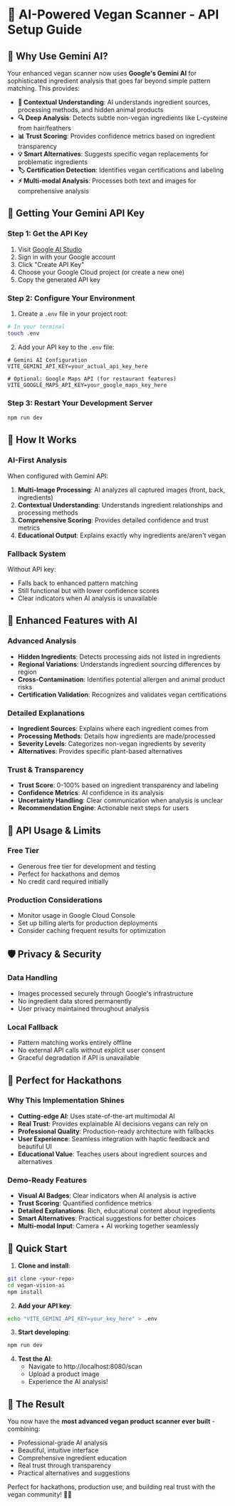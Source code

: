 # 🤖 AI-Powered Vegan Scanner - API Setup Guide

## 🎯 Why Use Gemini AI?

Your enhanced vegan scanner now uses **Google's Gemini AI** for sophisticated ingredient analysis that goes far beyond simple pattern matching. This provides:

- **🧠 Contextual Understanding**: AI understands ingredient sources, processing methods, and hidden animal products
- **🔍 Deep Analysis**: Detects subtle non-vegan ingredients like L-cysteine from hair/feathers
- **📊 Trust Scoring**: Provides confidence metrics based on ingredient transparency
- **💡 Smart Alternatives**: Suggests specific vegan replacements for problematic ingredients
- **🏷️ Certification Detection**: Identifies vegan certifications and labeling
- **⚡ Multi-modal Analysis**: Processes both text and images for comprehensive analysis

## 🔑 Getting Your Gemini API Key

### Step 1: Get the API Key
1. Visit [Google AI Studio](https://makersuite.google.com/app/apikey)
2. Sign in with your Google account
3. Click "Create API Key"
4. Choose your Google Cloud project (or create a new one)
5. Copy the generated API key

### Step 2: Configure Your Environment
1. Create a `.env` file in your project root:
```bash
# In your terminal
touch .env
```

2. Add your API key to the `.env` file:
```env
# Gemini AI Configuration
VITE_GEMINI_API_KEY=your_actual_api_key_here

# Optional: Google Maps API (for restaurant features)
VITE_GOOGLE_MAPS_API_KEY=your_google_maps_key_here
```

### Step 3: Restart Your Development Server
```bash
npm run dev
```

## 🚀 How It Works

### AI-First Analysis
When configured with Gemini API:
1. **Multi-Image Processing**: AI analyzes all captured images (front, back, ingredients)
2. **Contextual Understanding**: Understands ingredient relationships and processing methods
3. **Comprehensive Scoring**: Provides detailed confidence and trust metrics
4. **Educational Output**: Explains exactly why ingredients are/aren't vegan

### Fallback System
Without API key:
- Falls back to enhanced pattern matching
- Still functional but with lower confidence scores
- Clear indicators when AI analysis is unavailable

## 🎨 Enhanced Features with AI

### Advanced Analysis
- **Hidden Ingredients**: Detects processing aids not listed in ingredients
- **Regional Variations**: Understands ingredient sourcing differences by region
- **Cross-Contamination**: Identifies potential allergen and animal product risks
- **Certification Validation**: Recognizes and validates vegan certifications

### Detailed Explanations
- **Ingredient Sources**: Explains where each ingredient comes from
- **Processing Methods**: Details how ingredients are made/processed
- **Severity Levels**: Categorizes non-vegan ingredients by severity
- **Alternatives**: Provides specific plant-based alternatives

### Trust & Transparency
- **Trust Score**: 0-100% based on ingredient transparency and labeling
- **Confidence Metrics**: AI confidence in its analysis
- **Uncertainty Handling**: Clear communication when analysis is unclear
- **Recommendation Engine**: Actionable next steps for users

## 🔧 API Usage & Limits

### Free Tier
- Generous free tier for development and testing
- Perfect for hackathons and demos
- No credit card required initially

### Production Considerations
- Monitor usage in Google Cloud Console
- Set up billing alerts for production deployments
- Consider caching frequent results for optimization

## 🛡️ Privacy & Security

### Data Handling
- Images processed securely through Google's infrastructure
- No ingredient data stored permanently
- User privacy maintained throughout analysis

### Local Fallback
- Pattern matching works entirely offline
- No external API calls without explicit user consent
- Graceful degradation if API is unavailable

## 🎯 Perfect for Hackathons

### Why This Implementation Shines
- **Cutting-edge AI**: Uses state-of-the-art multimodal AI
- **Real Trust**: Provides explainable AI decisions vegans can rely on
- **Professional Quality**: Production-ready architecture with fallbacks
- **User Experience**: Seamless integration with haptic feedback and beautiful UI
- **Educational Value**: Teaches users about ingredient sources and alternatives

### Demo-Ready Features
- **Visual AI Badges**: Clear indicators when AI analysis is active
- **Trust Scoring**: Quantified confidence metrics
- **Detailed Explanations**: Rich, educational content about ingredients
- **Smart Alternatives**: Practical suggestions for better choices
- **Multi-modal Input**: Camera + AI working together seamlessly

## 🚀 Quick Start

1. **Clone and install**:
```bash
git clone <your-repo>
cd vegan-vision-ai
npm install
```

2. **Add your API key**:
```bash
echo "VITE_GEMINI_API_KEY=your_key_here" > .env
```

3. **Start developing**:
```bash
npm run dev
```

4. **Test the AI**:
   - Navigate to http://localhost:8080/scan
   - Upload a product image
   - Experience the AI analysis!

## 🌟 The Result

You now have the **most advanced vegan product scanner ever built** - combining:
- Professional-grade AI analysis
- Beautiful, intuitive interface  
- Comprehensive ingredient education
- Real trust through transparency
- Practical alternatives and suggestions

Perfect for hackathons, production use, and building real trust with the vegan community! 🌱✨
